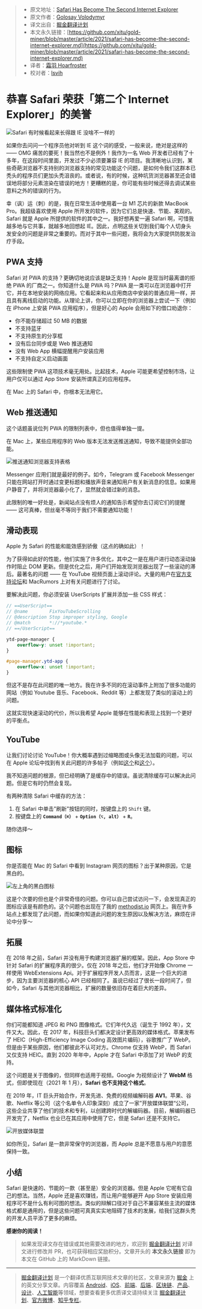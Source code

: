> * 原文地址：[Safari Has Become The Second Internet Explorer](https://medium.com/javascript-in-plain-english/safari-has-become-the-second-internet-explorer-e2c2dd114837)
> * 原文作者：[Golosay Volodymyr](https://medium.com/@golosay)
> * 译文出自：[掘金翻译计划](https://github.com/xitu/gold-miner)
> * 本文永久链接：[https://github.com/xitu/gold-miner/blob/master/article/2021/safari-has-become-the-second-internet-explorer.md](https://github.com/xitu/gold-miner/blob/master/article/2021/safari-has-become-the-second-internet-explorer.md)
> * 译者：[霜羽 Hoarfroster](https://github.com/PassionPenguin)
> * 校对者：[lsvih](https://github.com/lsvih)

# 恭喜 Safari 荣获「第二个 Internet Explorer」的美誉

![Safari 有时候看起来长得跟 IE 没啥不一样的](../images/safari-has-become-the-second-internet-explorer.md-1*obluMaNgoWxwefRpP__Elg.png)

如果你去问问一个程序员他对听到 IE 这个词的感受，一般来说，绝对是这样的 —— OMG 痛苦的要死！我当然也不是例外！我作为一名 Web 开发者已经有了十多年，在这段时间里面，开发过不少必须要兼容 IE 的项目。我清晰地认识到，某些奇葩浏览器不支持别的浏览器支持的常见功能这个问题，是如何令我们这群本已秃头的程序员们更加头秃沮丧的。或者说，有的时候，这种坑货浏览器甚至还会错误地将部分元素渲染在错误的地方！更糟糕的是，你可能有些时候还得去调试某些意料之外的错误的行为。

幸（讽）运（刺）的是，我在日常生活中使用着一台 M1 芯片的新款 MacBook Pro。我超级喜欢使用 Apple 所开发的软件，因为它们总是快速、节能、美观的。Safari 就是 Apple 所提供的软件的其中之一。我好想再爱一遍 Safari 啊，可惜我越多地与它共事，就越多地回想起 IE。因此，点明这些关切到我们每个人切身头发安全的问题是非常之重要的。而对于其中一些问题，我将会为大家提供防脱发治疗手段。

## PWA 支持

Safari 对 PWA 的支持？更确切地说应该是缺乏支持！Apple 是现当时最离谱的拒绝 PWA 的厂商之一。你知道什么是 PWA 吗？PWA 是一类可以在浏览器中打开它，并在本地安装的网络应用。它看起来和从应用商店中安装的普通应用一样，并且具有离线启动的功能。从理论上讲，你可以立即在你的浏览器上尝试一下（例如在 iPhone 上安装 PWA 应用程序），但是好心的 Apple 会用如下的借口劝退你：

* 你不能存储超过 50 MB 的数据
* 不支持蓝牙
* 不支持原生的分享框
* 没有后台同步或是 Web 推送通知
* 没有 Web App 横幅提醒用户安装应用
* 不支持自定义启动画面

这些限制使 PWA 这项技术毫无用处。比起技术，Apple 可能更希望控制市场，让用户仅可以通过 App Store 安装所谓真正的应用程序。

在 Mac 上的 Safari 中，你根本无法用它。

## Web 推送通知

这个话题虽说位列 PWA 的限制列表中，但也值得单独一提。

在 Mac 上，某些应用程序的 Web 版本无法发送推送通知，导致不能提供全部功能。

![推送通知浏览器支持表格](../images/safari-has-become-the-second-internet-explorer.md-safari-has-become-the-second-internet-explorer-developer.mozilla.org_en-US_docs_Web_API_Push_API.png)

Messenger 应用们就是最好的例子。如今，Telegram 或 Facebook Messenger 只能在网站打开时通过变更标题和播放声音来通知用户有关新消息的信息。如果用户静音了，并将浏览器最小化了，显然就会错过新的消息。

此限制的唯一好处是，新闻站点没有烦人的通知告示希望你去订阅它们的提醒 —— 这可真棒，但丝毫不等同于我们不需要通知功能！

## 滑动表现

Apple 为 Safari 的性能和能效感到骄傲（这点的确如此）！

为了获得如此好的性能，他们实施了许多优化，其中之一是在用户进行动态滚动操作时阻止 DOM 更新。但是优化之后，用户们开始发现浏览器出现了一些滚动的滞后。最著名的问题 —— 在 YouTube 视频页面上滚动评论。大量的用户在[官方支持论坛](https://discussions.apple.com/thread/250853003)和 MacRumors 上对有关问题进行了讨论。

要解决此问题，你必须安装 UserScripts 扩展并添加一些 CSS 样式：

```scss
// ==UserScript==
// @name        FixYouTubeScrolling
// @description Stop improper styling, Google
// @match       *://*youtube.*
// ==/UserScript==

ytd-page-manager {
    overflow-y: unset !important;
}

#page-manager.ytd-app {
    overflow-x: unset !important;
}
```

但这不是存在此问题的唯一地方。我在许多不同的在滚动事件上附加了很多功能的网站（例如 Youtube 音乐、Facebook、Reddit 等）上都发现了类似的滚动上的问题。

这就实现快速滚动的代价，所以我希望 Apple 能够在性能和表现上找到一个更好的平衡点。

## YouTube

让我们讨论讨论 YouTube！你大概率遇到过缩略图或头像无法加载的问题，可以在 Apple 论坛中找到有关此问题的许多帖子（例如[这个](https://discussions.apple.com/thread/252092264)和[这个](https://forums.macrumors.com/threads/youtube-website-scrolling-issue.2272026/)）。

我不知道问题的根源，但已经明确了是缓存中的错误。虽说清除缓存可以解决此问题。但是它有时仍然会复现。

有两种清除 Safari 中缓存的方法：

1. 在 Safari 中单击"刷新"按钮的同时，按键盘上的 `Shift` 键。
2. 按键盘上的 **`Command（⌘）`** + **`Option（⌥, alt）`** + **`R`**。

随你选择～

## 图标

你是否能在 Mac 的 Safari 中看到 Instagram 网页的图标？出于某种原因，它是黑白的。

![左上角的黑白图标](../images/safari-has-become-the-second-internet-explorer.md-1*GgbMRIpIX_cuz6eCaLSoXA.png)

这是个次要的但也是个非常奇怪的问题。你可以自己尝试访问一下，会发现真正的图标应该是有颜色的。这个问题也出现在了我的 [methodist.io](https://methodist.io) 网页上。我在许多站点上都发现了此问题，而如果你知道此问题的发生原因以及解决方法，麻烦在评论中分享～

## 拓展

在 2018 年之前，Safari 并没有用于构建浏览器扩展的框架。因此，App Store 中针对 Safari 的扩展程序真的很少。仅在 2018 年之后，他们才开始像 Chrome 一样使用 WebExtensions Api。对于扩展程序开发人员而言，这是一个巨大的进步，因为主要浏览器的核心 API 已经相同了。虽说已经过了很长一段时间了，但如今，Safari 与其他浏览器相比，扩展的数量依旧存在着巨大的差异。

## 媒体格式标准化

你们可能都知道 JPEG 和 PNG 图像格式。它们年代久远（诞生于 1992 年），文件又大。因此，在 2017 年，科技巨头们都决定设计更高效的媒体格式。苹果发布了 HEIC（High-Efficiency Image Coding 高效图片编码），谷歌推广了 WebP。但是由于某些原因，他们都彼此不认可对方。Chrome 仅支持 WebP，而 Safari 又仅支持 HEIC。直到 2020 年年中，Apple 才在 Safari 中添加了对 WebP 的支持。

这个问题是关于图像的，但同样也适用于视频。Google 为视频设计了 **WebM** 格式，但即使现在（2021 年 1 月），**Safari 也不支持这个格式**。

在 2019 年，IT 巨头开始合作，开发先进、免费的视频编解码器 **AV1**。苹果、谷歌、Netflix 等公司（这个名单令人印象深刻）成立了一家”开放媒体联盟“公司，这些企业共享了他们的技术和专利，以创建跨时代的解编码器。目前，解编码器已开发完了，Netflix 也业已在其应用中使用了它，但是 Safari 还是不支持它。

![开放媒体联盟](../images/safari-has-become-the-second-internet-explorer.md-1*4Hu_Vd2eexqGCyRn16_AZg.jpeg)

如你所见，Safari 是一款非常保守的浏览器，而 Apple 总是不愿意与用户的意愿保持一致。

## 小结

Safari 是快速的、节能的一款（甚至是）安全的浏览器。但是 Apple 它呢有它自己的想法。当然，Apple 还是喜欢赚钱，而让用户能够避开 App Store 安装应用程序可不是什么有利可图的想法。类似的辩解口径对于自己不兼容某些主流的媒体格式都是通用的，但是这些问题可真真实实地阻碍了技术的发展，给我们这群头秃的开发人员平添了更多的麻烦。

**感谢你的阅读！**

> 如果发现译文存在错误或其他需要改进的地方，欢迎到 [掘金翻译计划](https://github.com/xitu/gold-miner) 对译文进行修改并 PR，也可获得相应奖励积分。文章开头的 **本文永久链接** 即为本文在 GitHub 上的 MarkDown 链接。

---

> [掘金翻译计划](https://github.com/xitu/gold-miner) 是一个翻译优质互联网技术文章的社区，文章来源为 [掘金](https://juejin.im) 上的英文分享文章。内容覆盖 [Android](https://github.com/xitu/gold-miner#android)、[iOS](https://github.com/xitu/gold-miner#ios)、[前端](https://github.com/xitu/gold-miner#前端)、[后端](https://github.com/xitu/gold-miner#后端)、[区块链](https://github.com/xitu/gold-miner#区块链)、[产品](https://github.com/xitu/gold-miner#产品)、[设计](https://github.com/xitu/gold-miner#设计)、[人工智能](https://github.com/xitu/gold-miner#人工智能)等领域，想要查看更多优质译文请持续关注 [掘金翻译计划](https://github.com/xitu/gold-miner)、[官方微博](http://weibo.com/juejinfanyi)、[知乎专栏](https://zhuanlan.zhihu.com/juejinfanyi)。
